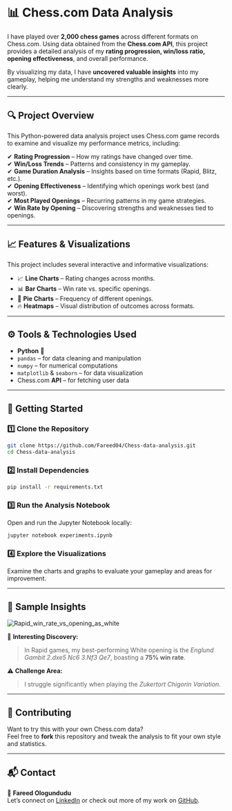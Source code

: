 # 📊 Chess.com Data Analysis  

I have played over **2,000 chess games** across different formats on Chess.com. Using data obtained from the **Chess.com API**, this project provides a detailed analysis of my **rating progression, win/loss ratio, opening effectiveness**, and overall performance.  

By visualizing my data, I have **uncovered valuable insights** into my gameplay, helping me understand my strengths and weaknesses more clearly.

---

## 🔍 Project Overview  

This Python-powered data analysis project uses Chess.com game records to examine and visualize my performance metrics, including:  

✔ **Rating Progression** – How my ratings have changed over time.  
✔ **Win/Loss Trends** – Patterns and consistency in my gameplay.  
✔ **Game Duration Analysis** – Insights based on time formats (Rapid, Blitz, etc.).  
✔ **Opening Effectiveness** – Identifying which openings work best (and worst).  
✔ **Most Played Openings** – Recurring patterns in my game strategies.  
✔ **Win Rate by Opening** – Discovering strengths and weaknesses tied to openings.  

---

## 📈 Features & Visualizations  

This project includes several interactive and informative visualizations:  

- 📈 **Line Charts** – Rating changes across months.  
- 📊 **Bar Charts** – Win rate vs. specific openings.  
- 🥧 **Pie Charts** – Frequency of different openings.  
- 🔥 **Heatmaps** – Visual distribution of outcomes across formats.

---

## ⚙️ Tools & Technologies Used  

- **Python** 🐍  
- `pandas` – for data cleaning and manipulation  
- `numpy` – for numerical computations  
- `matplotlib` & `seaborn` – for data visualization  
- Chess.com **API** – for fetching user data  

---

## 🚀 Getting Started  

### 1️⃣ Clone the Repository  
```bash
git clone https://github.com/Fareed04/Chess-data-analysis.git
cd Chess-data-analysis
```

### 2️⃣ Install Dependencies  
```bash
pip install -r requirements.txt
```

### 3️⃣ Run the Analysis Notebook  
Open and run the Jupyter Notebook locally:  
```bash
jupyter notebook experiments.ipynb
```

### 4️⃣ Explore the Visualizations  
Examine the charts and graphs to evaluate your gameplay and areas for improvement.

---

## 🧠 Sample Insights  

![Rapid_win_rate_vs_opening_as_white](https://github.com/user-attachments/assets/f0a3729a-d884-47bf-8760-f525d2ff91f5)

🧐 **Interesting Discovery:**  
> In Rapid games, my best-performing White opening is the *Englund Gambit 2.dxe5 Nc6 3.Nf3 Qe7*, boasting a **75% win rate**.

⚠️ **Challenge Area:**  
> I struggle significantly when playing the *Zukertort Chigorin Variation*.

---

## 🙌 Contributing  

Want to try this with your own Chess.com data?  
Feel free to **fork** this repository and tweak the analysis to fit your own style and statistics.

---

## 📬 Contact  

📧 **Fareed Ologundudu**  
Let’s connect on [LinkedIn](https://www.linkedin.com/in/fareed-ologundudu-129506249/) or check out more of my work on [GitHub](https://github.com/Fareed04).  
